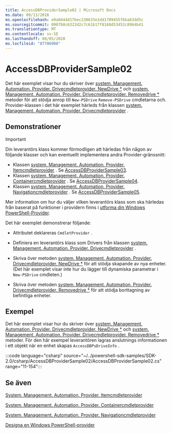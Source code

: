 ```yaml
---
title: AccessDBProviderSample02 | Microsoft Docs
ms.date: 09/13/2016
ms.openlocfilehash: e9a0444d17bec230633e1dd1709455f6ba83dd5c
ms.sourcegitcommit: 0907b8c6322d2c7c61b17f8168d53452c8964b41
ms.translationtype: MT
ms.contentlocale: sv-SE
ms.lasthandoff: 08/05/2020
ms.locfileid: "87786908"
---
```

# <a name="accessdbprovidersample02"></a>AccessDBProviderSample02

Det här exemplet visar hur du skriver över [system. Management. Automation. Provider. Drivecmdletprovider. NewDrive *](/dotnet/api/System.Management.Automation.Provider.DriveCmdletProvider.NewDrive) och [system. Management. Automation. Provider. Drivecmdletprovider. Removedrive *](/dotnet/api/System.Management.Automation.Provider.DriveCmdletProvider.RemoveDrive) metoder för att stödja anrop till `New-PSDrive` `Remove-PSDrive` cmdletarna och. Provider-klassen i det här exemplet härleds från klassen [system. Management. Automation. Provider. Drivecmdletprovider](/dotnet/api/System.Management.Automation.Provider.DriveCmdletProvider) .

## <a name="demonstrates"></a>Demonstrationer

> [!IMPORTANT]
> Din leverantörs klass kommer förmodligen att härledas från någon av följande klasser och kan eventuellt implementera andra Provider-gränssnitt:
>
> - Klassen [system. Management. Automation. Provider. Itemcmdletprovider](/dotnet/api/System.Management.Automation.Provider.ItemCmdletProvider) . Se [AccessDBProviderSample03](./accessdbprovidersample03.md).
> - Klassen [system. Management. Automation. Provider. Containercmdletprovider](/dotnet/api/System.Management.Automation.Provider.ContainerCmdletProvider) . Se [AccessDBProviderSample04](./accessdbprovidersample04.md).
> - Klassen [system. Management. Automation. Provider. Navigationcmdletprovider](/dotnet/api/System.Management.Automation.Provider.NavigationCmdletProvider) . Se [AccessDBProviderSample05](./accessdbprovidersample05.md).
>
> Mer information om hur du väljer vilken leverantörs klass som ska härledas från baserat på funktioner i providern finns i [utforma din Windows PowerShell-Provider](./provider-types.md).

Det här exemplet demonstrerar följande:

- Attributet deklareras `CmdletProvider` .

- Definiera en leverantörs klass som Drivers från klassen [system. Management. Automation. Provider. Drivecmdletprovider](/dotnet/api/System.Management.Automation.Provider.DriveCmdletProvider) .

- Skriva över metoden [system. Management. Automation. Provider. Drivecmdletprovider. NewDrive *](/dotnet/api/System.Management.Automation.Provider.DriveCmdletProvider.NewDrive) för att stödja skapande av nya enheter. (Det här exemplet visar inte hur du lägger till dynamiska parametrar i `New-PSDrive` cmdleten.)

- Skriva över metoden [system. Management. Automation. Provider. Drivecmdletprovider. Removedrive *](/dotnet/api/System.Management.Automation.Provider.DriveCmdletProvider.RemoveDrive) för att stödja borttagning av befintliga enheter.

## <a name="example"></a>Exempel

Det här exemplet visar hur du skriver över [system. Management. Automation. Provider. Drivecmdletprovider. NewDrive *](/dotnet/api/System.Management.Automation.Provider.DriveCmdletProvider.NewDrive) och [system. Management. Automation. Provider. Drivecmdletprovider. Removedrive *](/dotnet/api/System.Management.Automation.Provider.DriveCmdletProvider.RemoveDrive) metoder. För den här exempel leverantören lagras anslutnings informationen i ett objekt när en enhet skapas `AccessDBPsDriveInfo` .

:::code language="csharp" source="~/../powershell-sdk-samples/SDK-2.0/csharp/AccessDBProviderSample02/AccessDBProviderSample02.cs" range="11-154":::

## <a name="see-also"></a>Se även

[System. Management. Automation. Provider. Itemcmdletprovider](/dotnet/api/System.Management.Automation.Provider.ItemCmdletProvider)

[System. Management. Automation. Provider. Containercmdletprovider](/dotnet/api/System.Management.Automation.Provider.ContainerCmdletProvider)

[System. Management. Automation. Provider. Navigationcmdletprovider](/dotnet/api/System.Management.Automation.Provider.NavigationCmdletProvider)

[Designa en Windows PowerShell-provider](./provider-types.md)
